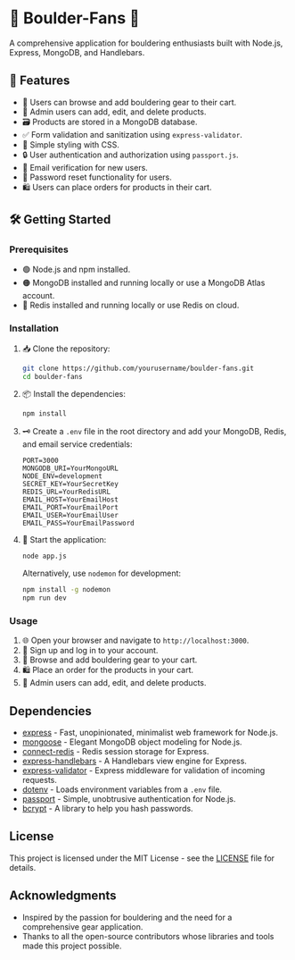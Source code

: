# 🧗 Boulder-Fans 🧗

A comprehensive application for bouldering enthusiasts built with Node.js, Express, MongoDB, and Handlebars.

## 🌟 Features

- 🛒 Users can browse and add bouldering gear to their cart.
- 👥 Admin users can add, edit, and delete products.
- 🗃️ Products are stored in a MongoDB database.
- ✅ Form validation and sanitization using `express-validator`.
- 🎨 Simple styling with CSS.
- 🔒 User authentication and authorization using `passport.js`.
- 📧 Email verification for new users.
- 🔄 Password reset functionality for users.
- 🛍️ Users can place orders for products in their cart.

## 🛠️ Getting Started

### Prerequisites

- 🟢 Node.js and npm installed.
- 🟠 MongoDB installed and running locally or use a MongoDB Atlas account.
- 🔵 Redis installed and running locally or use Redis on cloud.

### Installation

1. 📥 Clone the repository:
    ```bash
    git clone https://github.com/yourusername/boulder-fans.git
    cd boulder-fans
    ```

2. 📦 Install the dependencies:
    ```bash
    npm install
    ```

3. 🗝️ Create a `.env` file in the root directory and add your MongoDB, Redis, and email service credentials:
    ```env
    PORT=3000
    MONGODB_URI=YourMongoURL
    NODE_ENV=development
    SECRET_KEY=YourSecretKey
    REDIS_URL=YourRedisURL
    EMAIL_HOST=YourEmailHost
    EMAIL_PORT=YourEmailPort
    EMAIL_USER=YourEmailUser
    EMAIL_PASS=YourEmailPassword
    ```

4. 🚀 Start the application:
    ```bash
    node app.js
    ```

   Alternatively, use `nodemon` for development:
    ```bash
    npm install -g nodemon
    npm run dev
    ```

### Usage

1. 🌐 Open your browser and navigate to `http://localhost:3000`.
2. 👥 Sign up and log in to your account.
3. 🛒 Browse and add bouldering gear to your cart.
4. 🛍️ Place an order for the products in your cart.
5. 👤 Admin users can add, edit, and delete products.

## Dependencies

- [express](https://expressjs.com/) - Fast, unopinionated, minimalist web framework for Node.js.
- [mongoose](https://mongoosejs.com/) - Elegant MongoDB object modeling for Node.js.
- [connect-redis](https://www.npmjs.com/package/connect-redis) - Redis session storage for Express.
- [express-handlebars](https://github.com/ericf/express-handlebars) - A Handlebars view engine for Express.
- [express-validator](https://express-validator.github.io/docs/) - Express middleware for validation of incoming requests.
- [dotenv](https://github.com/motdotla/dotenv) - Loads environment variables from a `.env` file.
- [passport](http://www.passportjs.org/) - Simple, unobtrusive authentication for Node.js.
- [bcrypt](https://www.npmjs.com/package/bcrypt) - A library to help you hash passwords.

## License

This project is licensed under the MIT License - see the [LICENSE](LICENSE) file for details.

## Acknowledgments

- Inspired by the passion for bouldering and the need for a comprehensive gear application.
- Thanks to all the open-source contributors whose libraries and tools made this project possible.
